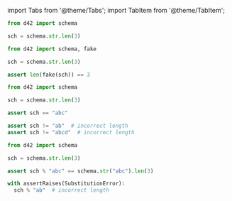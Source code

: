 import Tabs from '@theme/Tabs';
import TabItem from '@theme/TabItem';

<Tabs defaultValue={props.defaultTab}>
  <TabItem value="declare">

```python
from d42 import schema

sch = schema.str.len(3)
```

  </TabItem>

  <TabItem value="generate">

```python
from d42 import schema, fake

sch = schema.str.len(3)

assert len(fake(sch)) == 3
```

  </TabItem>

  <TabItem value="validate">

```python
from d42 import schema

sch = schema.str.len(3)

assert sch == "abc"
```

```python
assert sch != "ab"  # incorrect length
assert sch != "abcd"  # incorrect length
```

  </TabItem>

  <TabItem value="substitute">

```python
from d42 import schema

sch = schema.str.len(3)

assert sch % "abc" == schema.str("abc").len(3)
```

```python
with assertRaises(SubstitutionError):
  sch % "ab"  # incorrect length
```

  </TabItem>

</Tabs>
